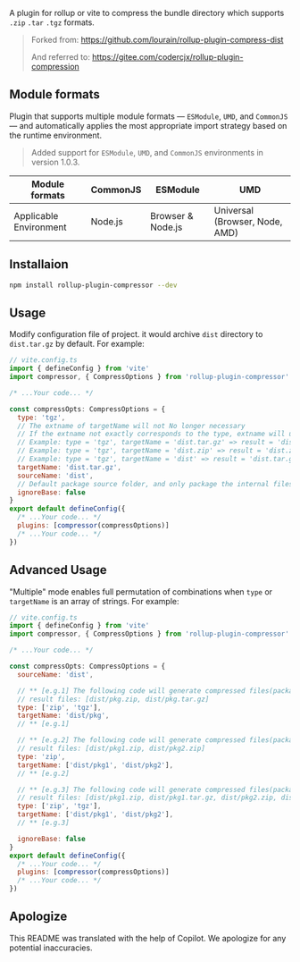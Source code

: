 A plugin for rollup or vite to compress the bundle directory which supports `.zip` `.tar` `.tgz` formats.

> Forked from: https://github.com/lourain/rollup-plugin-compress-dist
>
> And referred to: https://gitee.com/codercjx/rollup-plugin-compression

## Module formats

Plugin that supports multiple module formats — `ESModule`, `UMD`, and `CommonJS` — and automatically applies the most appropriate import strategy based on the runtime environment.

> Added support for `ESModule`, `UMD`, and `CommonJS` environments in version 1.0.3.

| Module formats   | CommonJS       | ESModule              | UMD                            |
| ---------------------- | -------------- | --------------------- | ------------------------------ |
| Applicable Environment | Node.js        | Browser & Node.js     | Universal (Browser, Node, AMD) |

## Installaion

```bash
npm install rollup-plugin-compressor --dev
```

## Usage

Modify configuration file of project. it would archive `dist` directory to `dist.tar.gz` by default. For example:

```js
// vite.config.ts
import { defineConfig } from 'vite'
import compressor, { CompressOptions } from 'rollup-plugin-compressor'

/* ...Your code... */

const compressOpts: CompressOptions = {
  type: 'tgz',
  // The extname of targetName will not No longer necessary
  // If the extname not exactly corresponds to the type, extname will up to the type
  // Example: type = 'tgz', targetName = 'dist.tar.gz' => result = 'dist.tar.gz'
  // Example: type = 'tgz', targetName = 'dist.zip' => result = 'dist.zip.tar.gz'
  // Example: type = 'tgz', targetName = 'dist' => result = 'dist.tar.gz'
  targetName: 'dist.tar.gz',
  sourceName: 'dist',
  // Default package source folder, and only package the internal files if ignoreBase is true
  ignoreBase: false
}
export default defineConfig({
  /* ...Your code... */
  plugins: [compressor(compressOptions)]
  /* ...Your code... */
})
```

## Advanced Usage

"Multiple" mode enables full permutation of combinations when `type` or `targetName` is an array of strings. For example:

```js
// vite.config.ts
import { defineConfig } from 'vite'
import compressor, { CompressOptions } from 'rollup-plugin-compressor'

/* ...Your code... */

const compressOpts: CompressOptions = {
  sourceName: 'dist',

  // ** [e.g.1] The following code will generate compressed files(packaging 'dist' into zip archive and tar.gz archive):
  // result files: [dist/pkg.zip, dist/pkg.tar.gz]
  type: ['zip', 'tgz'],
  targetName: 'dist/pkg',
  // ** [e.g.1]

  // ** [e.g.2] The following code will generate compressed files(packaging 'dist' into zip archive and tar.gz archive):
  // result files: [dist/pkg1.zip, dist/pkg2.zip]
  type: 'zip',
  targetName: ['dist/pkg1', 'dist/pkg2'],
  // ** [e.g.2]

  // ** [e.g.3] The following code will generate compressed files(packaging 'dist' into zip archive and tar.gz archive):
  // result files: [dist/pkg1.zip, dist/pkg1.tar.gz, dist/pkg2.zip, dist/pkg2.tar.gz]
  type: ['zip', 'tgz'],
  targetName: ['dist/pkg1', 'dist/pkg2'],
  // ** [e.g.3]

  ignoreBase: false
}
export default defineConfig({
  /* ...Your code... */
  plugins: [compressor(compressOptions)]
  /* ...Your code... */
})
```

## Apologize

This README was translated with the help of Copilot. We apologize for any potential inaccuracies.
